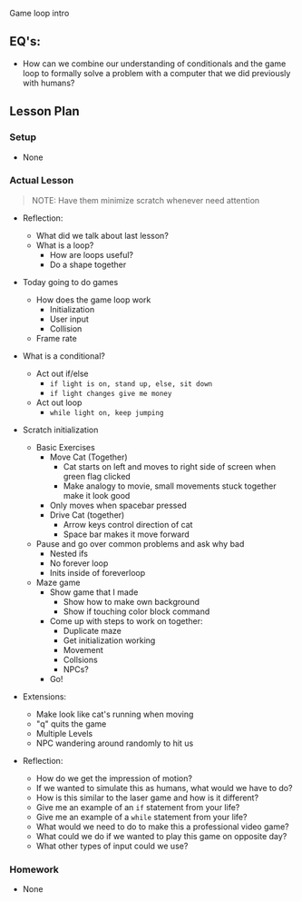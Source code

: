 Game loop intro

## EQ's:

- How can we combine our understanding of conditionals and the game loop
  to formally solve a problem with a computer that we did previously with humans?

## Lesson Plan

### Setup

- None

### Actual Lesson

> NOTE: Have them minimize scratch whenever need attention

- Reflection:
    - What did we talk about last lesson?
    - What is a loop?
        - How are loops useful?
        - Do a shape together
- Today going to do games
    - How does the game loop work
        - Initialization
        - User input
        - Collision
    - Frame rate
- What is a conditional?
    - Act out if/else
        - `if light is on, stand up, else, sit down`
        - `if light changes give me money`
    - Act out loop
        - `while light on, keep jumping`
- Scratch initialization
    - Basic Exercises
        - Move Cat (Together)
            - Cat starts on left and moves to right side of screen when green flag clicked
            - Make analogy to movie, small movements stuck together make it look good
        - Only moves when spacebar pressed
        - Drive Cat (together)
            - Arrow keys control direction of cat
            - Space bar makes it move forward
    - Pause and go over common problems and ask why bad
        - Nested ifs
        - No forever loop
        - Inits inside of foreverloop
    - Maze game
        - Show game that I made
            - Show how to make own background
            - Show if touching color block command
        - Come up with steps to work on together:
            - Duplicate maze
            - Get initialization working
            - Movement
            - Collsions
            - NPCs?
        - Go!
- Extensions:
    - Make look like cat's running when moving
    - "q" quits the game
    - Multiple Levels
    - NPC wandering around randomly to hit us

- Reflection:
    - How do we get the impression of motion?
    - If we wanted to simulate this as humans, what would we have to do?
    - How is this similar to the laser game and how is it different?
    - Give me an example of an `if` statement from your life?
    - Give me an example of a `while` statement from your life?
    - What would we need to do to make this a professional video game?
    - What could we do if we wanted to play this game on opposite day?
    - What other types of input could we use?

### Homework

- None
